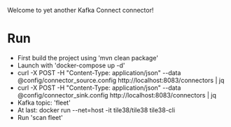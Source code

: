 Welcome to yet another Kafka Connect connector!

# Run

* First build the project using 'mvn clean package'
* Launch with 'docker-compose up -d'
* curl -X POST -H "Content-Type: application/json" --data @config/connector_source.config http://localhost:8083/connectors | jq
* curl -X POST -H "Content-Type: application/json" --data @config/connector_sink.config http://localhost:8083/connectors | jq
* Kafka topic: 'fleet'
* At last: docker run --net=host -it tile38/tile38 tile38-cli
* Run 'scan fleet'
